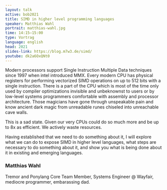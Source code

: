 ```yaml
---
layout: talk
active: bob2021
title: SIMD in higher level programming languages
speaker: Matthias Wahl
portrait: matthias-wahl.jpg
time: 14:15–15:00
type: Vortrag
language: english
head: 2021
slides-link: https://blog.m7w3.de/simd/
youtube: dk2a6OxQNt0
---
```


Modern processors support Single Instruction Multiple Data techniques
since 1997 when intel introduced MMX. Every modern CPU has physical
registers for performing vectorized SIMD operations on up to 512 bits
with a single instruction. There is a part of the CPU which is most of
the time only used by compiler optimizations invisible and unbeknownst
to users or by low-level systems programmers comfortable with assembly
and processor architecture. Those magicians have gone through
unspeakable pain and know ancient dark magic from unreadable runes
chiseled into unreachable cave walls.

This is a sad state. Given our very CPUs could do so much more and be
up to 8x as efficient. We actively waste resources.

Having established that we need to do something about it, I will
explore what we can do to expose SIMD in higher level languages, what
steps are necessary to do something about it, and show you what is
being done about it in existing and emerging languages.

### Matthias Wahl

Tremor and Ponylang Core Team Member, Systems Engineer @ Wayfair,
mediocre programmer, embarassing dad.
